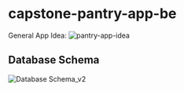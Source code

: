 # capstone-pantry-app-be
General App Idea:
![pantry-app-idea](https://user-images.githubusercontent.com/90426008/213106565-0cdef072-74a6-42a8-b4e0-935ca398bb0f.svg)

## Database Schema
![Database Schema_v2](https://user-images.githubusercontent.com/90426008/215221010-85bcc89a-24e1-4200-8cce-02efeb456f3b.svg)
